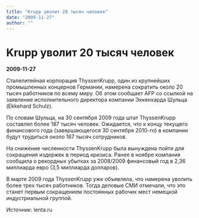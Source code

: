 ```yaml
---
title: "Krupp уволит 20 тысяч человек"
date: "2009-11-27"
author: ""
---
```


# Krupp уволит 20 тысяч человек

**2009-11-27** 

Сталелитейная корпорация ThyssenKrupp, один из крупнейших промышленных концернов Германии, намерена сократить около 20 тысяч работников по всему миру. Об этом сообщает AFP со ссылкой на заявление исполнительного директора компании Эккенхарда Шульца (Ekkehard Schulz).

По словам Шульца, на 30 сентября 2009 года штат ThyssenKrupp составлял более 187 тысяч человек. Ожидается, что к концу текущего финансового года (завершающегося 30 сентября 2010-го) в компании будут трудиться около 167 тысяч сотрудников.

На снижение численности ThyssenKrupp была вынуждена пойти для сокращения издержек в период кризиса. Ранее в ноябре компания сообщила о рекордных убытках за 2008/2009 финансовый год в 2,36 миллиарда евро (3,5 миллиарда долларов).

В марте 2009 года ThyssenKrupp уже объявляла, что намерена уволить более трех тысяч работников. Тогда деловые СМИ отмечали, что это станет первым сокращением постоянных рабочих мест немецкой индустриальной группой.

Источник: lenta.ru